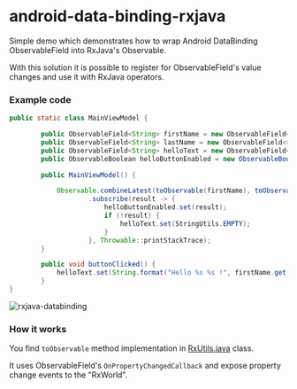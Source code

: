 # android-data-binding-rxjava

Simple demo which demonstrates how to wrap Android DataBinding ObservableField into RxJava's Observable.

With this solution it is possible to register for ObservableField's value changes and use it with RxJava operators.

### Example code

```java
public static class MainViewModel {

        public ObservableField<String> firstName = new ObservableField<>();
        public ObservableField<String> lastName = new ObservableField<>();
        public ObservableField<String> helloText = new ObservableField<>();
        public ObservableBoolean helloButtonEnabled = new ObservableBoolean(false);

        public MainViewModel() {

            Observable.combineLatest(toObservable(firstName), toObservable(lastName), (firstName, lastName) -> StringUtils.isNotNullOrEmpty(firstName) && StringUtils.isNotNullOrEmpty(lastName))
                    .subscribe(result -> {
                        helloButtonEnabled.set(result);
                        if (!result) {
                            helloText.set(StringUtils.EMPTY);
                        }
                    }, Throwable::printStackTrace);
        }

        public void buttonClicked() {
            helloText.set(String.format("Hello %s %s !", firstName.get(), lastName.get()));
        }
}
```

![rxjava-databinding](https://cloud.githubusercontent.com/assets/469111/18312397/db8996fc-7509-11e6-9bcd-0cee0bac0754.gif)

### How it works

You find ```toObservable``` method implementation in [RxUtils.java](https://github.com/TangoAgency/android-data-binding-rxjava/blob/master/app/src/main/java/agency/tango/databindingrxjava/RxUtils.java) class.

It uses ObservableField's ```OnPropertyChangedCallback``` and expose property change events to the "RxWorld".
